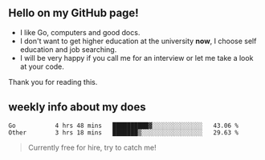 ## Hello on my GitHub page!

- I like Go, computers and good docs.
- I don't want to get higher education at the university **now**, I choose self education and job searching.
- I will be very happy if you call me for an interview or let me take a look at your code.

Thank you for reading this.

## weekly info about my does
<!--START_SECTION:waka-->

```text
Go           4 hrs 48 mins   ██████████▓░░░░░░░░░░░░░░   43.06 %
Other        3 hrs 18 mins   ███████▒░░░░░░░░░░░░░░░░░   29.63 %
```

<!--END_SECTION:waka-->

> Currently free for hire, try to catch me!
